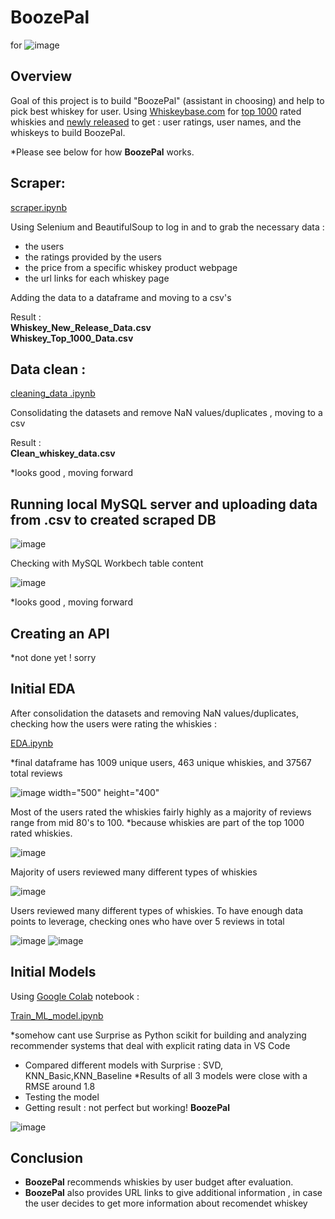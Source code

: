 # **BoozePal**
for ![image](https://www.whiskybase.com/images/logos/default@2x.png)
## Overview

Goal of this project is to build "BoozePal" (assistant in choosing) and help to pick best whiskey for user. 
Using [Whiskeybase.com](https://www.whiskybase.com) for [top 1000](https://www.whiskybase.com/whiskies/top1000) rated whiskies and [newly released](https://www.whiskybase.com/whiskies/new-releases) to get : user ratings, user names, and the whiskeys to build BoozePal.

*Please see below for how **BoozePal** works.

## Scraper:

[scraper.ipynb](//github.com/7ev3r/Midterm_assignment_v2/blob/742bc3a1980443d46c188bf2093d426414c8c162/scraper.ipynb)

Using Selenium and BeautifulSoup to log in and to grab the necessary data :
- the users
- the ratings provided by the users
- the price from a specific whiskey product webpage
- the url links for each whiskey page

Adding the data to a dataframe and moving to a csv's

Result :  
**Whiskey_New_Release_Data.csv**  
**Whiskey_Top_1000_Data.csv**

## Data clean :

[cleaning_data .ipynb](https://github.com/7ev3r/Midterm_assignment_v2/blob/742bc3a1980443d46c188bf2093d426414c8c162/cleaning_data%20.ipynb)

Consolidating the datasets and remove NaN values/duplicates , moving to a csv

Result :  
**Clean_whiskey_data.csv**

*looks good , moving forward

## Running local MySQL server and uploading data from .csv to created scraped DB

![image](https://github.com/7ev3r/Midterm_assignment_v2/blob/742bc3a1980443d46c188bf2093d426414c8c162/Images/XAMMP_mysql_server.jpeg)

Checking with MySQL Workbech table content

![image](https://github.com/7ev3r/Midterm_assignment_v2/blob/742bc3a1980443d46c188bf2093d426414c8c162/Images/View%20table%20contents%20in%20Mysql%20workbench.jpeg)

*looks good , moving forward

## Creating an API

*not done yet ! sorry

## Initial EDA

After consolidation the datasets and removing NaN values/duplicates, checking how the users were rating the whiskies :

[EDA.ipynb](https://github.com/7ev3r/Midterm_assignment_v2/blob/742bc3a1980443d46c188bf2093d426414c8c162/EDA.ipynb)

*final dataframe has 1009 unique users, 463 unique whiskies, and 37567 total reviews

![image width="500" height="400"](https://github.com/7ev3r/Midterm_assignment_v2/blob/742bc3a1980443d46c188bf2093d426414c8c162/Images/df_screen.jpeg)

Most of the users rated the whiskies fairly highly as a majority of reviews range from mid 80's to 100. 
*because whiskies are part of the top 1000 rated whiskies.

![image](https://github.com/7ev3r/Midterm_assignment_v2/blob/be5d36c8a01d5fc2d564a94a7a2a77f67240d2cf/Images/Ratings.png)

Majority of users reviewed many different types of whiskies

![image](https://github.com/7ev3r/Midterm_assignment_v2/blob/be5d36c8a01d5fc2d564a94a7a2a77f67240d2cf/Images/Num_of_Reviews_by_IDs.png)

Users reviewed many different types of whiskies. To have enough data points to leverage, checking ones who have over 5 reviews in total

![image](https://github.com/7ev3r/Midterm_assignment_v2/blob/be5d36c8a01d5fc2d564a94a7a2a77f67240d2cf/Images/Num_of_Reviews_by_WID.png)
![image](https://github.com/7ev3r/Midterm_assignment_v2/blob/be5d36c8a01d5fc2d564a94a7a2a77f67240d2cf/Images/Num_of_Reviews_by_count_IDs.png)

## Initial Models

Using [Google Colab](https://colab.research.google.com/drive/1ePdNEIjuDbF8JMM9RPl9X-yOfEBSdxp0#scrollTo=t7MW5F3WghyP) notebook :

[Train_ML_model.ipynb](https://github.com/7ev3r/Midterm_assignment_v2/blob/d6806a113699a518bcd3b0573d9b4a3cc8263724/Train_ML_model.ipynb)

*somehow cant use Surprise as Python scikit for building and analyzing recommender systems that deal with explicit rating data in VS Code

- Compared different models with Surprise : SVD, KNN_Basic,KNN_Baseline
*Results of all 3 models were close with a RMSE around 1.8
- Testing the model
- Getting result : not perfect but working! **BoozePal**   

![image](https://github.com/7ev3r/Midterm_assignment_v2/blob/807fde58d774d3384a94881c29f911ee2babab40/Images/Recomendation_1.png)

## Conclusion

- **BoozePal** recommends whiskies by user budget after evaluation.
- **BoozePal** also provides URL links to give additional information , in case the user decides to get more information about recomendet whiskey 
